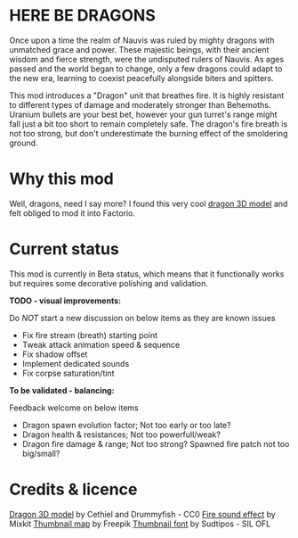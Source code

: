 # HERE BE DRAGONS

Once upon a time the realm of Nauvis was ruled by mighty dragons with unmatched grace and power. These majestic beings, with their ancient wisdom and fierce strength, were the undisputed rulers of Nauvis. As ages passed and the world began to change, only a few dragons could adapt to the new era, learning to coexist peacefully alongside biters and spitters.

This mod introduces a "Dragon" unit that breathes fire. It is highly resistant to different types of damage and moderately stronger than Behemoths. Uranium bullets are your best bet, however your gun turret's range might fall just a bit too short to remain completely safe. The dragon's fire breath is not too strong, but don't underestimate the burning effect of the smoldering ground.

# Why this mod

Well, dragons, need I say more? I found this very cool [dragon 3D model](https://opengameart.org/content/cethiels-dragon-3d) and felt obliged to mod it into Factorio.

# Current status

This mod is currently in Beta status, which means that it functionally works but requires some decorative polishing and validation.

**TODO - visual improvements:**

Do _NOT_ start a new discussion on below items as they are known issues

-   Fix fire stream (breath) starting point
-   Tweak attack animation speed & sequence
-   Fix shadow offset
-   Implement dedicated sounds
-   Fix corpse saturation/tint

**To be validated - balancing:**

Feedback welcome on below items

-   Dragon spawn evolution factor; Not too early or too late?
-   Dragon health & resistances; Not too powerfull/weak?
-   Dragon fire damage & range; Not too strong? Spawned fire patch not too big/small?

# Credits & licence

[Dragon 3D model](https://opengameart.org/content/cethiels-dragon-3d) by Cethiel and Drummyfish - CC0
[Fire sound effect](https://mixkit.co/free-sound-effects/fire/) by Mixkit
[Thumbnail map](https://www.freepik.com/free-vector/minimalistic-world-map-with-vintage-design_5653067.htm) by Freepik
[Thumbnail font](https://www.1001fonts.com/dr-sugiyama-font.html) by Sudtipos - SIL OFL
